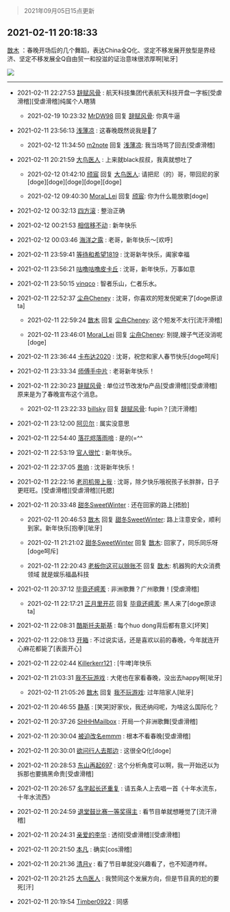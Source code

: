 > 2021年09月05日15点更新
<link rel="stylesheet" href="https://cdn.jsdelivr.net/gh/taotie6/sampleJSON@main/css/photo_show.css">


 ## 2021-02-11 20:18:33 

 [㪚木](https://www.coolapk.com/feed/24817673?shareKey=ZmZjMmJmMjdhY2UxNjEzMTc3YmU~) ：春晚开场后的几个舞蹈，表达China全Q化、坚定不移发展开放型是界经济、坚定不移发展全Q自由贸一和投滋的证治意味很浓厚啊[呲牙] 

<div class="album">
<img class="img-item" src="https://image.coolapk.com/feed/2020/0414/12/1648114_a9f56e16_8557_8404@240x240.gif" />
</div>

 ------- 

- 2021-02-11 22:27:53 [辞赋风骨](uid=875865) : 航天科技集团代表航天科技开盘一字板[受虐滑稽][受虐滑稽]纯属个人瞎猜 

    - 2021-02-19 10:23:32 [MrDW98](uid=2940617) 回复 [辞赋风骨](uid=875865): 你真牛逼 

- 2021-02-11 23:56:13 [浅薄凉](uid=1630624) : 这春晚既然说我是🐶了 

    - 2021-02-12 11:34:50 [m2note](uid=735698) 回复 [浅薄凉](uid=1630624): 我当场骂了回去[受虐滑稽] 

- 2021-02-11 20:21:59 [大鸟医人](uid=1511304) : 上来就black叔叔，我真就想吐了 

    - 2021-02-12 01:42:10 [颀宸](uid=2544752) 回复 [大鸟医人](uid=1511304): 请把尼（的）哥，带回尼的家[doge][doge][doge][doge][doge] 

    - 2021-02-12 09:40:30 [Moral_Lei](uid=1204855) 回复 [颀宸](uid=2544752): 你为什么能放歌[doge] 

- 2021-02-12 00:32:13 [四方滚](uid=851755) : 整治正确 

- 2021-02-12 00:21:53 [相信移不动](uid=1979165) : 新年快乐 

- 2021-02-12 00:03:46 [海洋之露](uid=1111949) : 老哥，新年快乐～[欢呼] 

- 2021-02-11 23:59:41 [等待和希望1819](uid=2954783) : 沈哥新年快乐，阖家幸福 

- 2021-02-11 23:56:21 [咕噜咕噜皮卡丘](uid=3531276) : 沈哥，新年快乐，万事如意 

- 2021-02-11 23:50:15 [vinqco](uid=1914309) : 智者乐山，仁者乐水。 

- 2021-02-11 22:52:37 [尘舟Cheney](uid=2897099) : 沈哥，你喜欢的短发倪妮来了[doge原谅ta] 

    - 2021-02-11 22:59:24 [㪚木](uid=1081091) 回复 [尘舟Cheney](uid=2897099): 这个短发不太行[流汗滑稽] 

    - 2021-02-11 23:46:01 [Moral_Lei](uid=1204855) 回复 [尘舟Cheney](uid=2897099): 别提,嫂子气还没消呢[doge] 

- 2021-02-11 23:36:44 [卡布达2020](uid=696546) : 沈哥，祝您和家人春节快乐[doge呵斥] 

- 2021-02-11 23:33:34 [师傅手中片](uid=1467971) : 老哥新年快乐！ 

- 2021-02-11 22:30:23 [辞赋风骨](uid=875865) : 单位过节改发fp产品[受虐滑稽][受虐滑稽]原来是为了春晚宣布这个消息。 

    - 2021-02-11 23:22:33 [billsky](uid=1018298) 回复 [辞赋风骨](uid=875865): fupin？[流汗滑稽] 

- 2021-02-11 23:12:00 [阿贝尔](uid=717920) : 属实没意思 

- 2021-02-11 22:54:40 [落花烬落雨啼](uid=1966083) : 是的(=^^ 

- 2021-02-11 22:53:19 [官人很忙](uid=962830) : 新年快乐。 

- 2021-02-11 22:37:05 [景响](uid=1137056) : 沈哥新年快乐！ 

- 2021-02-11 22:22:16 [老司机带上我](uid=1912353) : 沈哥，除夕快乐哦祝孩子长胖胖，日子更旺旺。[受虐滑稽][受虐滑稽][托腮] 

- 2021-02-11 20:33:48 [甜冬SweetWinter](uid=1967207) : 还在回家的路上[捂脸] 

    - 2021-02-11 20:46:53 [㪚木](uid=1081091) 回复 [甜冬SweetWinter](uid=1967207): 路上注意安全，顺利到家。新年快乐[抱拳][呲牙] 

    - 2021-02-11 21:21:02 [甜冬SweetWinter](uid=1967207) 回复 [㪚木](uid=1081091): 回家了，同乐同乐呀[doge呵斥] 

    - 2021-02-11 22:20:43 [老板你这可以赊账不](uid=3114123) 回复 [㪚木](uid=1081091): 机器狗的大众消费领域 就是娱乐福晶科技 

- 2021-02-11 20:37:12 [毕竟还嶀羕](uid=3249253) : 非洲歌舞？广州歌舞！[受虐滑稽] 

    - 2021-02-11 22:17:21 [正月里开花](uid=1789461) 回复 [毕竟还嶀羕](uid=3249253): 黑人来了[doge原谅ta] 

- 2021-02-11 22:08:31 [酷斯托夫斯基](uid=3538227) : 每个huo dong背后都有意义[坏笑] 

- 2021-02-11 22:08:13 [开箱](uid=1593034) : 不过说实话，还是喜欢以前的春晚，今年就连开心麻花都毙了[表面开心] 

- 2021-02-11 22:02:44 [Killerkerr121](uid=1250349) : [牛啤]年快乐 

- 2021-02-11 21:03:31 [我不玩游戏](uid=3058829) : 大佬也在家看春晚，没出去happy啊[呲牙] 

    - 2021-02-11 21:05:26 [㪚木](uid=1081091) 回复 [我不玩游戏](uid=3058829): 过年陪家人[呲牙] 

- 2021-02-11 20:46:55 [静基](uid=1353091) : [笑哭]好家伙，我还纳闷呢，为啥这么国际化？ 

- 2021-02-11 20:37:26 [SHHHMailbox](uid=3071885) : 开局一个非洲歌舞[受虐滑稽] 

- 2021-02-11 20:30:04 [被迫改名emmm](uid=3302275) : 根本不看春晚[受虐滑稽] 

- 2021-02-11 20:30:01 [欲问行人去那边](uid=826969) : 这很全Q化[doge] 

- 2021-02-11 20:28:53 [东山再起697](uid=618146) : 这个分析角度可以啊，我一开始还以为拆那也要搞黑命贵[受虐滑稽] 

- 2021-02-11 20:26:57 [名字起长还重复](uid=485854) : 请五条人上去唱一首《十年水流东，十年水流西》 

- 2021-02-11 20:24:59 [退堂鼓比赛一等奖得主](uid=2689677) : 看节目单就想睡觉了[流汗滑稽] 

- 2021-02-11 20:24:31 [亲爱的李华](uid=1323228) : 透彻[受虐滑稽][受虐滑稽] 

- 2021-02-11 20:21:50 [本凡](uid=2240888) : 确实[cos滑稽] 

- 2021-02-11 20:21:36 [清月v](uid=2373056) : 看了节目单就没兴趣看了，也不知道咋样。 

- 2021-02-11 20:21:25 [大鸟医人](uid=1511304) : 我赞同这个发展方向，但是节目真的尬的要死[汗] 

- 2021-02-11 20:19:54 [Timber0922](uid=1239464) : 同感 

